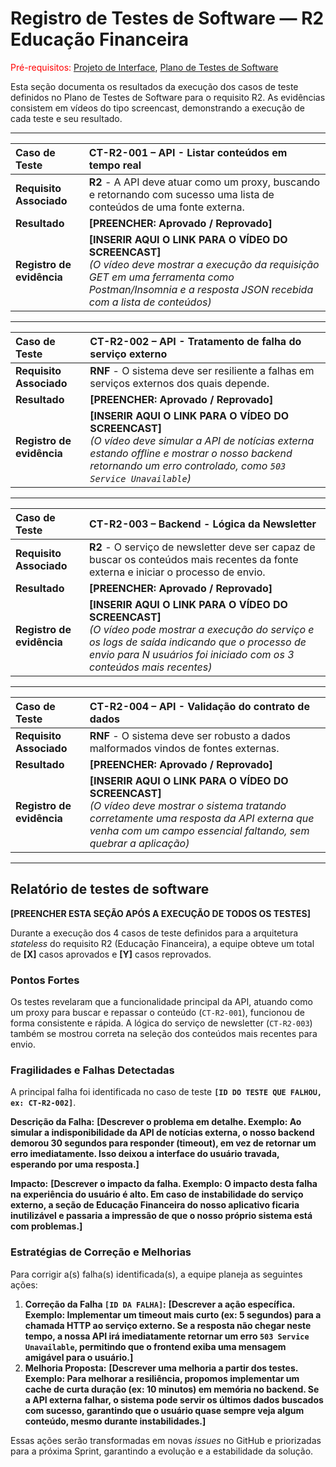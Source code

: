 # Registro de Testes de Software — R2 Educação Financeira

<span style="color:red">Pré-requisitos: <a href="3-Projeto de Interface.md"> Projeto de Interface</a></span>, <a href="6-Plano de Testes de Software.md"> Plano de Testes de Software</a>

Esta seção documenta os resultados da execução dos casos de teste definidos no Plano de Testes de Software para o requisito R2. As evidências consistem em vídeos do tipo screencast, demonstrando a execução de cada teste e seu resultado.

---

| **Caso de Teste** | **CT-R2-001 – API - Listar conteúdos em tempo real** |
| :--- | :--- |
| **Requisito Associado** | **R2** - A API deve atuar como um proxy, buscando e retornando com sucesso uma lista de conteúdos de uma fonte externa. |
| **Resultado** | **[PREENCHER: Aprovado / Reprovado]** |
| **Registro de evidência** | **[INSERIR AQUI O LINK PARA O VÍDEO DO SCREENCAST]** <br> *(O vídeo deve mostrar a execução da requisição GET em uma ferramenta como Postman/Insomnia e a resposta JSON recebida com a lista de conteúdos)* |

---

| **Caso de Teste** | **CT-R2-002 – API - Tratamento de falha do serviço externo** |
| :--- | :--- |
| **Requisito Associado** | **RNF** - O sistema deve ser resiliente a falhas em serviços externos dos quais depende. |
| **Resultado** | **[PREENCHER: Aprovado / Reprovado]** |
| **Registro de evidência** | **[INSERIR AQUI O LINK PARA O VÍDEO DO SCREENCAST]** <br> *(O vídeo deve simular a API de notícias externa estando offline e mostrar o nosso backend retornando um erro controlado, como `503 Service Unavailable`)* |

---

| **Caso de Teste** | **CT-R2-003 – Backend - Lógica da Newsletter** |
| :--- | :--- |
| **Requisito Associado** | **R2** - O serviço de newsletter deve ser capaz de buscar os conteúdos mais recentes da fonte externa e iniciar o processo de envio. |
| **Resultado** | **[PREENCHER: Aprovado / Reprovado]** |
| **Registro de evidência** | **[INSERIR AQUI O LINK PARA O VÍDEO DO SCREENCAST]** <br> *(O vídeo pode mostrar a execução do serviço e os logs de saída indicando que o processo de envio para N usuários foi iniciado com os 3 conteúdos mais recentes)* |

---

| **Caso de Teste** | **CT-R2-004 – API - Validação do contrato de dados** |
| :--- | :--- |
| **Requisito Associado** | **RNF** - O sistema deve ser robusto a dados malformados vindos de fontes externas. |
| **Resultado** | **[PREENCHER: Aprovado / Reprovado]** |
| **Registro de evidência** | **[INSERIR AQUI O LINK PARA O VÍDEO DO SCREENCAST]** <br> *(O vídeo deve mostrar o sistema tratando corretamente uma resposta da API externa que venha com um campo essencial faltando, sem quebrar a aplicação)* |

---

## Relatório de testes de software

**[PREENCHER ESTA SEÇÃO APÓS A EXECUÇÃO DE TODOS OS TESTES]**

Durante a execução dos 4 casos de teste definidos para a arquitetura *stateless* do requisito R2 (Educação Financeira), a equipe obteve um total de **[X]** casos aprovados e **[Y]** casos reprovados.

### Pontos Fortes
Os testes revelaram que a funcionalidade principal da API, atuando como um proxy para buscar e repassar o conteúdo (`CT-R2-001`), funcionou de forma consistente e rápida. A lógica do serviço de newsletter (`CT-R2-003`) também se mostrou correta na seleção dos conteúdos mais recentes para envio.

### Fragilidades e Falhas Detectadas
A principal falha foi identificada no caso de teste **`[ID DO TESTE QUE FALHOU, ex: CT-R2-002]`**. 

**Descrição da Falha:** **[Descrever o problema em detalhe. Exemplo: Ao simular a indisponibilidade da API de notícias externa, o nosso backend demorou 30 segundos para responder (timeout), em vez de retornar um erro imediatamente. Isso deixou a interface do usuário travada, esperando por uma resposta.]**

**Impacto:** **[Descrever o impacto da falha. Exemplo: O impacto desta falha na experiência do usuário é alto. Em caso de instabilidade do serviço externo, a seção de Educação Financeira do nosso aplicativo ficaria inutilizável e passaria a impressão de que o nosso próprio sistema está com problemas.]**

### Estratégias de Correção e Melhorias
Para corrigir a(s) falha(s) identificada(s), a equipe planeja as seguintes ações:

1.  **Correção da Falha `[ID DA FALHA]`:** **[Descrever a ação específica. Exemplo: Implementar um timeout mais curto (ex: 5 segundos) para a chamada HTTP ao serviço externo. Se a resposta não chegar neste tempo, a nossa API irá imediatamente retornar um erro `503 Service Unavailable`, permitindo que o frontend exiba uma mensagem amigável para o usuário.]**
2.  **Melhoria Proposta:** **[Descrever uma melhoria a partir dos testes. Exemplo: Para melhorar a resiliência, propomos implementar um cache de curta duração (ex: 10 minutos) em memória no backend. Se a API externa falhar, o sistema pode servir os últimos dados buscados com sucesso, garantindo que o usuário quase sempre veja algum conteúdo, mesmo durante instabilidades.]**

Essas ações serão transformadas em novas *issues* no GitHub e priorizadas para a próxima Sprint, garantindo a evolução e a estabilidade da solução.